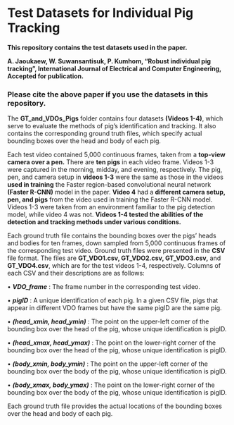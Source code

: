 # Test Datasets for Individual Pig Tracking 
**This repository contains the test datasets used in the paper.**

**A. Jaoukaew, W. Suwansantisuk, P. Kumhom, **“Robust individual pig tracking”**, International Journal of Electrical and Computer Engineering, Accepted for publication.**
### Please cite the above paper if you use the datasets in this repository.
The **GT_and_VDOs_Pigs** folder contains four datasets **(Videos 1-4)**, which serve to evaluate the methods of pig’s  identification and tracking. It also contains the corresponding ground truth files, which specify actual bounding boxes over the head and body of each pig.

Each test video contained 5,000 continuous frames, taken from a **top-view camera over a pen.** There are **ten pigs** in each video frame. Videos 1-3 were captured in the morning, midday, and evening, respectively. The pig, pen, and camera setup in **videos 1-3** were the same as those in the videos **used in training** the Faster region-based convolutional neural network **(Faster R-CNN)** model in the paper. **Video 4** had a **different camera setup, pen, and pigs** from the video used in training the Faster R-CNN model. Videos 1-3 were taken from an environment familiar to the pig detection model, while video 4 was not. **Videos 1-4 tested the abilities of the detection and tracking methods under various conditions.**

Each ground truth file contains the bounding boxes over the pigs’ heads and bodies for ten frames, down sampled from 5,000 continuous frames of the corresponding test video. Ground truth files were presented in the **CSV** file format. The files are **GT_VDO1.csv, GT_VDO2.csv, GT_VDO3.csv,** and **GT_VDO4.csv**, which are for the test videos 1-4, respectively. Columns of each CSV and their descriptions are as follows:

•	_**VDO_frame**_ : The frame number in the corresponding test video.

•	_**pigID**_ : A unique identification of each pig. In a given CSV file, pigs that appear in different VDO frames but have the same pigID are the same pig.

•	_**(head_xmin, head_ymin)**_ : The point on the upper-left corner of the bounding box over the  head of the pig, whose unique identification is pigID.

•	_**(head_xmax, head_ymax)**_ : The point on the lower-right corner of the bounding box over the  head of the pig, whose unique identification is pigID.

•	_**(body_xmin, body_ymin)**_ : The point on the upper-left corner of the bounding box over the  body of the pig, whose unique identification is pigID.

•	_**(body_xmax, body_ymax)**_ : The point on the lower-right corner of the bounding box over the  body of the pig, whose unique identification is pigID.

Each ground truth file provides the actual locations of the bounding boxes over the head and body of each pig.
